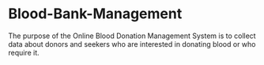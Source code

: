 # Blood-Bank-Management
The purpose of the Online Blood Donation Management System is to collect data about donors and seekers who are interested in donating blood or who require it.
